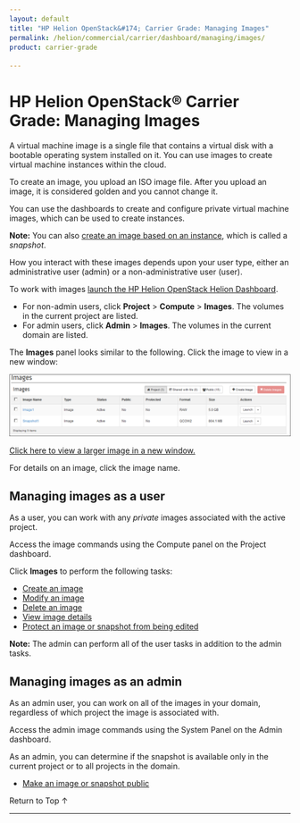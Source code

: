 ```yaml
---
layout: default
title: "HP Helion OpenStack&#174; Carrier Grade: Managing Images"
permalink: /helion/commercial/carrier/dashboard/managing/images/
product: carrier-grade

---
```

<!--UNDER REVISION-->

<script>

function PageRefresh {
onLoad="window.refresh"
}

PageRefresh();

</script>

<!--
<p style="font-size: small;"> <a href="/helion/commercial/carrier/ga1/install/">&#9664; PREV</a> | <a href="/helion/commercial/carrier/ga1/install-overview/">&#9650; UP</a> | <a href="/helion/commercial/carrier/ga1/">NEXT &#9654;</a></p> 
-->

# HP Helion OpenStack&#174; Carrier Grade: Managing Images

A virtual machine image is a single file that contains a virtual disk with a bootable operating system installed on it. You can use images to create virtual machine instances within the cloud. 

To create an image, you upload an ISO image file. After you upload an image, it is considered golden and you cannot change it.

You can use the dashboards to create and configure private virtual machine images, which can be used to create instances.

**Note:** You can also [create an image based on an instance](/helion/commercial/carrier/dashboard/managing/images/public/), which is called a *snapshot*.

How you interact with these images depends upon your user type, either an administrative user (admin) or a non-administrative user (user). 

To work with images [launch the HP Helion OpenStack Helion Dashboard](/helion/openstack/carrier/dashboard/login/).

* For non-admin users, click **Project** > **Compute** > **Images**. The volumes in the current project are listed.
* For admin users, click **Admin** > **Images**. The volumes in the current domain are listed.

The **Images** panel looks similar to the following. Click the image to view in a new window: 

<img src="media/CGH-Helion-Images.png"/>

<a href="javascript:window.open('/content/documentation/media/media/CGH-Helion-Images.png','_blank','toolbar=no,menubar=no,resizable=yes,scrollbars=yes')">Click here to view a larger image in a new window.</a>

For details on an image, click the image name. 


## Managing images as a user ##

As a user, you can work with any *private* images associated with the active project.

Access the image commands using the Compute panel on the Project dashboard. 

Click **Images** to perform the following tasks:

* [Create an image](/helion/commercial/carrier/dashboard/managing/images/create/)
* [Modify an image](/helion/commercial/carrier/dashboard/managing/images/modify/)
* [Delete an image](/helion/commercial/carrier/dashboard/managing/images/delete/)
* [View image details](/helion/commercial/carrier/dashboard/managing/images/details/)
* [Protect an image or snapshot from being edited](/helion/commercial/carrier/dashboard/managing/images/protect/)

**Note:** The admin can perform all of the user tasks in addition to the admin tasks.



## Managing images as an admin ##

As an admin user, you can work on all of the images in your domain, regardless of which project the image is associated with. 

Access the admin image commands using the System Panel  on the Admin dashboard.

As an admin, you can determine if the snapshot is available only in the current project or to all projects in the domain.

* [Make an image or snapshot public](/helion/commercial/carrier/dashboard/managing/images/public/)

<a href="#top" style="padding:14px 0px 14px 0px; text-decoration: none;"> Return to Top &#8593; </a>


----
